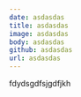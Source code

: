```yaml
---
date: asdasdas
title: asdasdas
image: asdasdas
body: asdasdas
github: asdasdas
url: asdasdas
---
```


fdydsgdfsjgdfjkh
